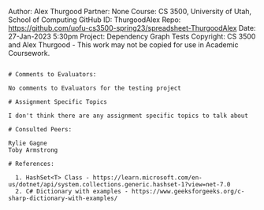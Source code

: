 ﻿Author:     Alex Thurgood
Partner:    None
Course:     CS 3500, University of Utah, School of Computing
GitHub ID:  ThurgoodAlex
Repo:       https://github.com/uofu-cs3500-spring23/spreadsheet-ThurgoodAlex
Date:       27-Jan-2023 5:30pm
Project:    Dependency Graph Tests
Copyright:  CS 3500 and Alex Thurgood - This work may not be copied for use in Academic Coursework.
```

# Comments to Evaluators:

No comments to Evaluators for the testing project

# Assignment Specific Topics

I don't think there are any assignment specific topics to talk about

# Consulted Peers:

Rylie Gagne
Toby Armstrong

# References:

  1. HashSet<T> Class - https://learn.microsoft.com/en-us/dotnet/api/system.collections.generic.hashset-1?view=net-7.0
  2. C# Dictionary with examples - https://www.geeksforgeeks.org/c-sharp-dictionary-with-examples/
